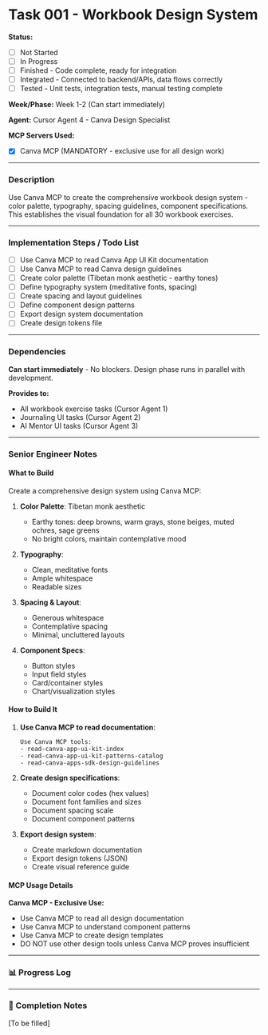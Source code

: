 # Task 001 - Workbook Design System

**Status:** 
- [ ] Not Started
- [ ] In Progress
- [ ] Finished - Code complete, ready for integration
- [ ] Integrated - Connected to backend/APIs, data flows correctly
- [ ] Tested - Unit tests, integration tests, manual testing complete

**Week/Phase:** Week 1-2 (Can start immediately)

**Agent:** Cursor Agent 4 - Canva Design Specialist

**MCP Servers Used:**
- [X] Canva MCP (MANDATORY - exclusive use for all design work)

---

### Description

Use Canva MCP to create the comprehensive workbook design system - color palette, typography, spacing guidelines, component specifications. This establishes the visual foundation for all 30 workbook exercises.

---

### Implementation Steps / Todo List

- [ ] Use Canva MCP to read Canva App UI Kit documentation
- [ ] Use Canva MCP to read Canva design guidelines
- [ ] Create color palette (Tibetan monk aesthetic - earthy tones)
- [ ] Define typography system (meditative fonts, spacing)
- [ ] Create spacing and layout guidelines
- [ ] Define component design patterns
- [ ] Export design system documentation
- [ ] Create design tokens file

---

### Dependencies

**Can start immediately** - No blockers. Design phase runs in parallel with development.

**Provides to:**
- All workbook exercise tasks (Cursor Agent 1)
- Journaling UI tasks (Cursor Agent 2)
- AI Mentor UI tasks (Cursor Agent 3)

---

### Senior Engineer Notes

#### What to Build

Create a comprehensive design system using Canva MCP:

1. **Color Palette**: Tibetan monk aesthetic
   - Earthy tones: deep browns, warm grays, stone beiges, muted ochres, sage greens
   - No bright colors, maintain contemplative mood

2. **Typography**: 
   - Clean, meditative fonts
   - Ample whitespace
   - Readable sizes

3. **Spacing & Layout**:
   - Generous whitespace
   - Contemplative spacing
   - Minimal, uncluttered layouts

4. **Component Specs**:
   - Button styles
   - Input field styles
   - Card/container styles
   - Chart/visualization styles

#### How to Build It

1. **Use Canva MCP to read documentation**:
   ```
   Use Canva MCP tools:
   - read-canva-app-ui-kit-index
   - read-canva-app-ui-kit-patterns-catalog
   - read-canva-apps-sdk-design-guidelines
   ```

2. **Create design specifications**:
   - Document color codes (hex values)
   - Document font families and sizes
   - Document spacing scale
   - Document component patterns

3. **Export design system**:
   - Create markdown documentation
   - Export design tokens (JSON)
   - Create visual reference guide

#### MCP Usage Details

**Canva MCP - Exclusive Use:**
- Use Canva MCP to read all design documentation
- Use Canva MCP to understand component patterns
- Use Canva MCP to create design templates
- DO NOT use other design tools unless Canva MCP proves insufficient

---

### 📊 Progress Log

---

### 🏁 Completion Notes

[To be filled]

